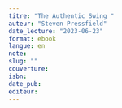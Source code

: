 ```yaml
---
titre: "The Authentic Swing "
auteur: "Steven Pressfield"
date_lecture: "2023-06-23"
format: ebook
langue: en
note:
slug: ""
couverture: 
isbn: 
date_pub: 
editeur: 
---
```

